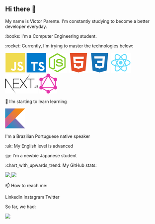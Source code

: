 ## Hi there 👋

<p>My name is Víctor Parente. I'm constantly studying to become a better developer everyday.</p>
<p>:books: I'm a Computer Engineering student.</p>


<p>:rocket: Currently, I'm trying to master the technologies below:</p>
<span>
 <img height="64px" src="./icons/javascript.svg" alt="JavaScript"/>
 <img height="64px" src="./icons/typescript.svg" alt="TypeScript"/>
 <img height="64px" src="./icons/nodejs.svg" alt="Node"/>
 <img height="64px" src="./icons/html.svg" alt="HTML"/>
 <img height="64px" src="./icons/css3.svg" alt="CSS"/>
 <img height="64px" src="./icons/react.svg" alt="React"/>
 <img height="64px" src="./icons/nextjs.svg" alt="NextJS"/>
 <img height="64px" src="./icons/graphql.svg" alt="GraphQL"/>
</span>


<p>🌱 I’m starting to learn learning</p>
<span>
  <img height="64px" src="./icons/kotlin.svg" alt="Kotlin"/>    
</span>


<p>I'm a Brazilian Portuguese native speaker</p>
<p>:uk: My English level is advanced</p>
<p>:jp: I'm a newbie Japanese student</p>


<p>:chart_with_upwards_trend: My GitHub stats:</p>
<a href="https://github.com/parvic">
 <img height="150px" src="https://github-readme-stats.vercel.app/api?username=parvic&show_icons=true&include_all_commits=true&theme=tokyonight" />
 <img height="150px" src="https://github-readme-stats.vercel.app/api/top-langs/?username=parvic&layout=compact&theme=tokyonight" />
</a>

<p>📫 How to reach me:</p>
<span>
 Linkedin
 Instagram
 Twitter
</span>

<p>So far, we had:</p>

![](https://visitor-badge.laobi.icu/badge?page_id=parvic.parvic)


<!--
**parvic/parvic** is a ✨ _special_ ✨ repository because its `README.md` (this file) appears on your GitHub profile.

Here are some ideas to get you started:

- 🔭 I’m currently working on ...
- 🌱 I’m currently learning ...
- 👯 I’m looking to collaborate on ...
- 🤔 I’m looking for help with ...
- 💬 Ask me about ...
- 📫 How to reach me: ...
- 😄 Pronouns: ...
- ⚡ Fun fact: ...
-->
